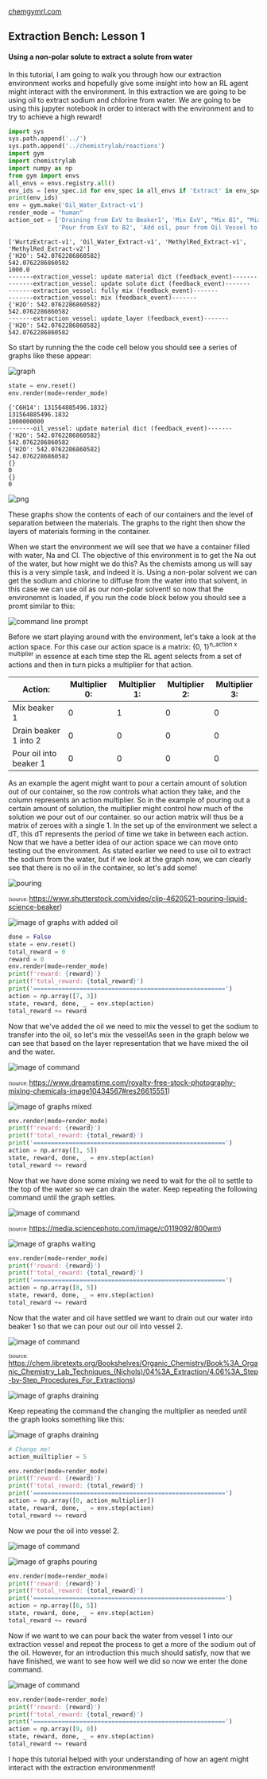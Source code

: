 [chemgymrl.com](https://chemgymrl.com/)

## Extraction Bench: Lesson 1
#### Using a non-polar solute to extract a solute from water

In this tutorial, I am going to walk you through how our extraction environment works and hopefully give some insight into how an
RL agent might interact with the environment. In this extraction we are going to be using oil to extract sodium and
chlorine from water. We are going to be using this jupyter notebook in order to interact
with the environment and to try to achieve a high reward!


```python
import sys
sys.path.append('../')
sys.path.append('../chemistrylab/reactions')
import gym
import chemistrylab
import numpy as np
from gym import envs
all_envs = envs.registry.all()
env_ids = [env_spec.id for env_spec in all_envs if 'Extract' in env_spec.id]
print(env_ids)
env = gym.make('Oil_Water_Extract-v1')
render_mode = "human"
action_set = ['Draining from ExV to Beaker1', 'Mix ExV', "Mix B1", "Mix B2", "Pour from B1 to ExV", "Pour from B1 to B2",
              'Pour from ExV to B2', 'Add oil, pour from Oil Vessel to ExV', 'wait', 'Done']

```

    ['WurtzExtract-v1', 'Oil_Water_Extract-v1', 'MethylRed_Extract-v1', 'MethylRed_Extract-v2']
    {'H2O': 542.0762286860582}
    542.0762286860582
    1000.0
    -------extraction_vessel: update material dict (feedback_event)-------
    -------extraction_vessel: update solute dict (feedback_event)-------
    -------extraction_vessel: fully mix (feedback_event)-------
    -------extraction_vessel: mix (feedback_event)-------
    {'H2O': 542.0762286860582}
    542.0762286860582
    -------extraction_vessel: update_layer (feedback_event)-------
    {'H2O': 542.0762286860582}
    542.0762286860582


So start by running the the code cell below you should see a series of graphs like these appear:

![graph](../tutorial_figures/extraction-lesson-1/oil_and_water_0.png)


```python
state = env.reset()
env.render(mode=render_mode)
```

    {'C6H14': 131564885496.1832}
    131564885496.1832
    1000000000
    -------oil_vessel: update material dict (feedback_event)-------
    {'H2O': 542.0762286860582}
    542.0762286860582
    {'H2O': 542.0762286860582}
    542.0762286860582
    {}
    0
    {}
    0



    
![png](../tutorial_figures/extraction-lesson-1/output_3_1.png)
    


These graphs show the contents of each of our containers and the level of separation between the materials. The graphs
to the right then show the layers of materials forming in the container.

When we start the environment we will see that we have a container filled with water, Na and Cl. The objective of this
environment is to get the Na out of the water, but how might we do this? As the chemists among us will say this is a
very simple task, and indeed it is. Using a non-polar solvent we can get the sodium and chlorine to diffuse from the
water into that solvent, in this case we can use oil as our non-polar solvent! so now that the environemnt is loaded,
if you run the code block below you should see a promt similar to this:

![command line prompt](../tutorial_figures/extraction-lesson-1/oil_water_console_0.png)

Before we start playing around with the environment, let's take a look at
the action space. For this case our action space is a matrix: {0, 1}<sup>n_action x multiplier</sup> in essence at each
time step the RL agent selects from a set of actions and then in turn picks a multiplier for that action. 

| Action:                | Multiplier 0: | Multiplier 1: | Multiplier 2: | Multiplier 3: |
|------------------------|---------------|---------------|---------------|---------------|
| Mix beaker 1           | 0             | 1             | 0             | 0             |
| Drain beaker 1 into 2  | 0             | 0             | 0             | 0             |
| Pour oil into beaker 1 | 0             | 0             | 0             | 0             |

As an example the agent might want to pour a certain amount of solution out of our container, so the row controls what action they take,
and the column represents an action multiplier. So in the example of pouring out a certain amount of solution, the
multiplier might control how much of the solution we pour out of our container. so our action matrix will thus be a
matrix of zeroes with a single 1. In the set up of the environment we select a dT, this dT represents the period of time
we take in between each action. Now that we have a better idea of our action space we can move onto testing out the
environment. As stated earlier we need to use oil to extract the sodium from the water, but if we look at the graph now,
we can clearly see that there is no oil in the container, so let's add some!

![pouring](../tutorial_figures/extraction-lesson-1/pouring.png)

<a style="font-size: 10px">(source: https://www.shutterstock.com/video/clip-4620521-pouring-liquid-science-beaker)</a>

![image of graphs with added oil](../tutorial_figures/extraction-lesson-1/oil_and_water_1.png)



```python
done = False
state = env.reset()
total_reward = 0
reward = 0
env.render(mode=render_mode)
print(f'reward: {reward}')
print(f'total_reward: {total_reward}')
print('======================================================')
action = np.array([7, 3])
state, reward, done, _ = env.step(action)
total_reward += reward
```

Now that we've added the oil we need to mix the vessel to get the sodium to transfer into the oil, so let's mix the
vessel!As seen in the graph below we can see that based on the layer representation that we have mixed the oil and the water.

![image of command](../tutorial_figures/extraction-lesson-1/mixing.png)

<a style="font-size: 10px">(source: https://www.dreamstime.com/royalty-free-stock-photography-mixing-chemicals-image10434567#res26615551)</a>

![image of graphs mixed](../tutorial_figures/extraction-lesson-1/oil_and_water_2.png)


```python
env.render(mode=render_mode)
print(f'reward: {reward}')
print(f'total_reward: {total_reward}')
print('======================================================')
action = np.array([1, 5])
state, reward, done, _ = env.step(action)
total_reward += reward
```

Now that we have done some mixing we need to wait for the oil to settle to the top of the water so we can drain the
water. Keep repeating the following command until the graph settles.

![image of command](https://media.sciencephoto.com/image/c0119092/800wm)

<a style="font-size: 10px">(source: https://media.sciencephoto.com/image/c0119092/800wm)</a>

![image of graphs waiting ](../tutorial_figures/extraction-lesson-1/oil_and_water_3.png)


```python
env.render(mode=render_mode)
print(f'reward: {reward}')
print(f'total_reward: {total_reward}')
print('======================================================')
action = np.array([8, 5])
state, reward, done, _ = env.step(action)
total_reward += reward
```

Now that the water and oil have settled we want to drain out our water into beaker 1 so that we can pour out our oil
into vessel 2.

![image of command](../tutorial_figures/extraction-lesson-1/drain_vessel.png)

<a style="font-size: 10px">(source: https://chem.libretexts.org/Bookshelves/Organic_Chemistry/Book%3A_Organic_Chemistry_Lab_Techniques_(Nichols)/04%3A_Extraction/4.06%3A_Step-by-Step_Procedures_For_Extractions)</a>

![image of graphs draining](../tutorial_figures/extraction-lesson-1/oil_water_4.png)

Keep repeating the command the changing the multiplier as needed until the graph looks something like this:

![image of graphs draining](../tutorial_figures/extraction-lesson-1/oil_water_5.png)



```python
# Change me!
action_muiltiplier = 5

env.render(mode=render_mode)
print(f'reward: {reward}')
print(f'total_reward: {total_reward}')
print('======================================================')
action = np.array([0, action_multiplier])
state, reward, done, _ = env.step(action)
total_reward += reward
```


Now we pour the oil into vessel 2.

![image of command](https://ak.picdn.net/shutterstock/videos/4620521/thumb/4.jpg)

![image of graphs pouring](../tutorial_figures/extraction-lesson-1/oil_water_6.png)



```python
env.render(mode=render_mode)
print(f'reward: {reward}')
print(f'total_reward: {total_reward}')
print('======================================================')
action = np.array([6, 5])
state, reward, done, _ = env.step(action)
total_reward += reward
```

Now if we want to we can pour back the water from vessel 1 into our extraction vessel and repeat the process to get a
more of the sodium out of the oil. However, for an introduction this much should satisfy, now that we have finished,
we want to see how well we did so now we enter the done command.

![image of command](../tutorial_figures/extraction-lesson-1/oil_water_console_7.png)


```python
env.render(mode=render_mode)
print(f'reward: {reward}')
print(f'total_reward: {total_reward}')
print('======================================================')
action = np.array([9, 0])
state, reward, done, _ = env.step(action)
total_reward += reward
```

I hope this tutorial helped with your understanding of how an agent might interact with the extraction environmenment!

